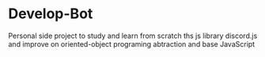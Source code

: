 # Develop-Bot
Personal side project to study and learn from scratch ths js library discord.js and improve on oriented-object programing abtraction and base JavaScript
